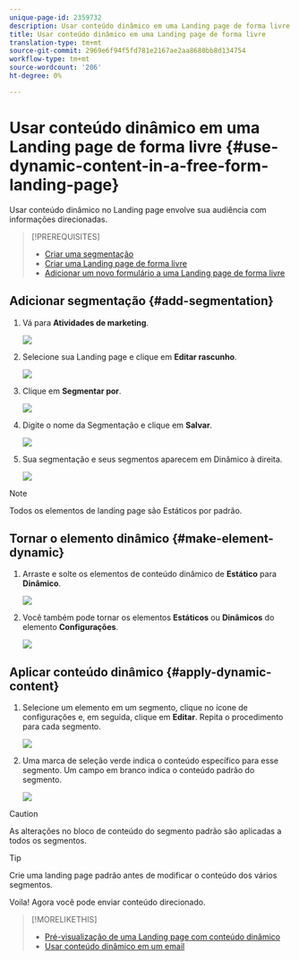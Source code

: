 ```yaml
---
unique-page-id: 2359732
description: Usar conteúdo dinâmico em uma Landing page de forma livre - Documentos do marketing - Documentação do produto
title: Usar conteúdo dinâmico em uma Landing page de forma livre
translation-type: tm+mt
source-git-commit: 2969e6f94f5fd781e2167ae2aa8680bb8d134754
workflow-type: tm+mt
source-wordcount: '206'
ht-degree: 0%

---
```



# Usar conteúdo dinâmico em uma Landing page de forma livre {#use-dynamic-content-in-a-free-form-landing-page}

Usar conteúdo dinâmico no Landing page envolve sua audiência com informações direcionadas.

>[!PREREQUISITES]
>
>* [Criar uma segmentação](/help/marketo/product-docs/personalization/segmentation-and-snippets/segmentation/create-a-segmentation.md)
>* [Criar uma Landing page de forma livre](/help/marketo/product-docs/demand-generation/landing-pages/free-form-landing-pages/create-a-free-form-landing-page.md)
>* [Adicionar um novo formulário a uma Landing page de forma livre](/help/marketo/product-docs/demand-generation/landing-pages/free-form-landing-pages/add-a-new-form-to-a-free-form-landing-page.md)


## Adicionar segmentação {#add-segmentation}

1. Vá para **Atividades de marketing**.

   ![](assets/login-marketing-activities-2.png)

1. Selecione sua Landing page e clique em **Editar rascunho**.

   ![](assets/landingpageeditdraft-1.jpg)

1. Clique em **Segmentar por**.

   ![](assets/image2014-9-17-12-3a8-3a46.png)

1. Digite o nome da Segmentação e clique em **Salvar**.

   ![](assets/image2014-9-17-12-3a8-3a53.png)

1. Sua segmentação e seus segmentos aparecem em Dinâmico à direita.

   ![](assets/image2014-9-17-12-3a9-3a3.png)

>[!NOTE]
>
>Todos os elementos de landing page são Estáticos por padrão.

## Tornar o elemento dinâmico {#make-element-dynamic}

1. Arraste e solte os elementos de conteúdo dinâmico de **Estático** para **Dinâmico**.

   ![](assets/image2014-9-17-12-3a10-3a8.png)

1. Você também pode tornar os elementos **Estáticos** ou **Dinâmicos** do elemento **Configurações**.

   ![](assets/image2014-9-17-12-3a10-3a14.png)

## Aplicar conteúdo dinâmico {#apply-dynamic-content}

1. Selecione um elemento em um segmento, clique no ícone de configurações e, em seguida, clique em **Editar**. Repita o procedimento para cada segmento.

   ![](assets/image2014-9-17-12-3a11-3a43.png)

1. Uma marca de seleção verde indica o conteúdo específico para esse segmento. Um campo em branco indica o conteúdo padrão do segmento.

   ![](assets/image2014-9-17-12-3a12-3a52.png)

>[!CAUTION]
>
>As alterações no bloco de conteúdo do segmento padrão são aplicadas a todos os segmentos.

>[!TIP]
>
>Crie uma landing page padrão antes de modificar o conteúdo dos vários segmentos.

Voila! Agora você pode enviar conteúdo direcionado.

>[!MORELIKETHIS]
>
>* [Pré-visualização de uma Landing page com conteúdo dinâmico](/help/marketo/product-docs/demand-generation/landing-pages/landing-page-actions/preview-a-landing-page-with-dynamic-content.md)
>* [Usar conteúdo dinâmico em um email](/help/marketo/product-docs/email-marketing/general/functions-in-the-editor/using-dynamic-content-in-an-email.md)


